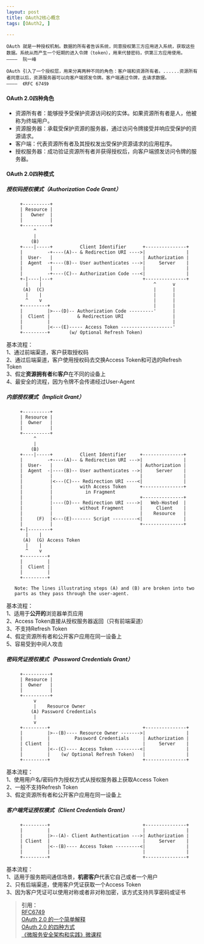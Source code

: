 ```yaml
---
layout: post
title: OAuth2核心概念
tags: [OAuth2, ]

---
```


```
OAuth 就是一种授权机制。数据的所有者告诉系统，同意授权第三方应用进入系统，获取这些数据。系统从而产生一个短期的进入令牌（token），用来代替密码，供第三方应用使用。  
————  阮一峰  

OAuth 引入了一个授权层，用来分离两种不同的角色：客户端和资源所有者。......资源所有者同意以后，资源服务器可以向客户端颁发令牌。客户端通过令牌，去请求数据。  
————  《RFC 6749》
```

#### OAuth 2.0四种角色
+ 资源所有者：能够授予受保护资源访问权的实体。如果资源所有者是人，他被称为终端用户。  
+ 资源服务器：承载受保护资源的服务器，通过访问令牌接受并响应受保护的资源请求。  
+ 客户端：代表资源所有者及其授权发出受保护资源请求的应用程序。  
+ 授权服务器：成功验证资源所有者并获得授权后，向客户端颁发访问令牌的服务器。  



#### OAuth 2.0四种模式
##### 授权码授权模式（Authorization Code Grant）
```
     +----------+
     | Resource |
     |   Owner  |
     |          |
     +----------+
          ^
          |
         (B)
     +----|-----+          Client Identifier      +---------------+
     |         -+----(A)-- & Redirection URI ---->|               |
     |  User-   |                                 | Authorization |
     |  Agent  -+----(B)-- User authenticates --->|     Server    |
     |          |                                 |               |
     |         -+----(C)-- Authorization Code ---<|               |
     +-|----|---+                                 +---------------+
       |    |                                         ^      v
      (A)  (C)                                        |      |
       |    |                                         |      |
       ^    v                                         |      |
     +---------+                                      |      |
     |         |>---(D)-- Authorization Code ---------'      |
     |  Client |          & Redirection URI                  |
     |         |                                             |
     |         |<---(E)----- Access Token -------------------'
     +---------+       (w/ Optional Refresh Token)
```
基本流程：  
1、通过前端渠道，客户获取授权码  
2、通过后端渠道，客户使用授权码去交换Access Token和可选的Refresh Token  
3、假定**资源拥有者**和**客户**在不同的设备上  
4、最安全的流程，因为令牌不会传递经过User-Agent  



##### 内部授权模式（Implicit Grant）
```
     +----------+
     | Resource |
     |  Owner   |
     |          |
     +----------+
          ^
          |
         (B)
     +----|-----+          Client Identifier     +---------------+
     |         -+----(A)-- & Redirection URI --->|               |
     |  User-   |                                | Authorization |
     |  Agent  -|----(B)-- User authenticates -->|     Server    |
     |          |                                |               |
     |          |<---(C)--- Redirection URI ----<|               |
     |          |          with Access Token     +---------------+
     |          |            in Fragment
     |          |                                +---------------+
     |          |----(D)--- Redirection URI ---->|   Web-Hosted  |
     |          |          without Fragment      |     Client    |
     |          |                                |    Resource   |
     |     (F)  |<---(E)------- Script ---------<|               |
     |          |                                +---------------+
     +-|--------+
       |    |
      (A)  (G) Access Token
       |    |
       ^    v
     +---------+
     |         |
     |  Client |
     |         |
     +---------+

   Note: The lines illustrating steps (A) and (B) are broken into two
   parts as they pass through the user-agent.
```
基本流程：  
1、适用于**公开的**浏览器单页应用  
2、Access Token直接从授权服务器返回（只有前端渠道）  
3、不支持Refresh Token  
4、假定资源所有者和公开客户应用在同一设备上  
5、容易受到中间人攻击  



##### 密码凭证授权模式（Password Credentials Grant）
```
     +----------+
     | Resource |
     |  Owner   |
     |          |
     +----------+
          v
          |    Resource Owner
         (A) Password Credentials
          |
          v
     +---------+                                  +---------------+
     |         |>--(B)---- Resource Owner ------->|               |
     |         |         Password Credentials     | Authorization |
     | Client  |                                  |     Server    |
     |         |<--(C)---- Access Token ---------<|               |
     |         |    (w/ Optional Refresh Token)   |               |
     +---------+                                  +---------------+
```
基本流程：  
1、使用用户名/密码作为授权方式从授权服务器上获取Access Token  
2、一般不支持Refresh Token  
3、假定资源所有者和公开客户应用在同一设备上  



##### 客户端凭证授权模式（Client Credentials Grant）
```
     +---------+                                  +---------------+
     |         |                                  |               |
     |         |>--(A)- Client Authentication --->| Authorization |
     | Client  |                                  |     Server    |
     |         |<--(B)---- Access Token ---------<|               |
     |         |                                  |               |
     +---------+                                  +---------------+
```
基本流程：  
1、适用于服务期间通信场景，**机密客户**代表它自己或者一个用户  
2、只有后端渠道，使用客户凭证获取一个Access Token  
3、因为客户凭证可以使用对称或者非对称加密，该方式支持共享密码或证书  


> **引用：**  
> [RFC6749](https://tools.ietf.org/html/rfc6749)  
> [OAuth 2.0 的一个简单解释](http://www.ruanyifeng.com/blog/2019/04/oauth-grant-types.html)  
> [OAuth 2.0 的四种方式](http://www.ruanyifeng.com/blog/2019/04/oauth-grant-types.html)  
> [《微服务安全架构和实践》微课程](https://github.com/spring2go/oauth2lab)  